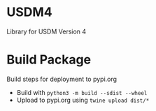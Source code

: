 # USDM4

Library for USDM Version 4

# Build Package

Build steps for deployment to pypi.org

- Build with `python3 -m build --sdist --wheel`
- Upload to pypi.org using `twine upload dist/* `
